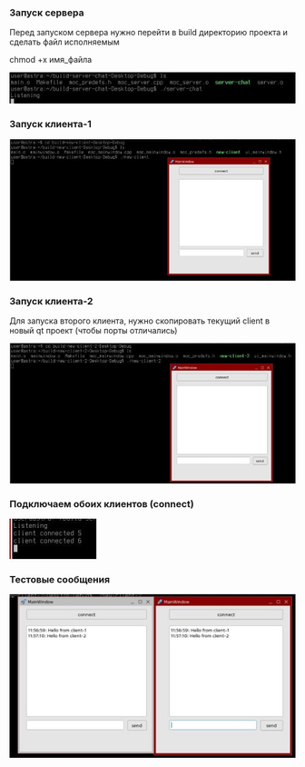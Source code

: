 ### Запуск сервера

Перед запуском сервера нужно перейти в build директорию проекта и сделать файл исполняемым 

chmod +x имя_файла

![1](/img/1.jpg)

### Запуск клиента-1

![2](/img/2.jpg)

### Запуск клиента-2

Для запуска второго клиента, нужно скопировать текущий client в новый qt проект (чтобы порты отличались)

![3](/img/3.jpg)

### Подключаем обоих клиентов (connect)

![4](/img/4.jpg)

### Тестовые сообщения

![5](/img/5.jpg)
